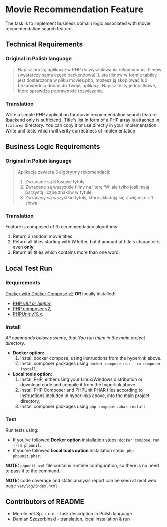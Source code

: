 # Movie Recommendation Feature

The task is to implement business domain logic associated with movie recommendation search feature.

## Technical Requirements

### Original in Polish language

> Napisz prostą aplikację w PHP do wyszukiwania rekomendacji filmów (wystarczy sama część backendowa).
> Lista filmów w formie tablicy jest dostarczona w pliku movies.php, możesz ją skopiować lub bezpośrednio dodać do Twojej aplikacji.
> Napisz testy jednostkowe, które sprawdzą poprawność rozwiązania.

### Translation

Write a simple PHP application for movie recommendation search feature (backend only is sufficient).
Title's list in form of a PHP array is attached in `fixtures` directory. You can copy it or use directly in your implementation.
Write unit tests which will verify correctness of implementation.


## Business Logic Requirements

### Original in Polish language

> Aplikacja zawiera 3 algorytmy rekomendacji:
> 1) Zwracane są 3 losowe tytuły.
> 2) Zwracane są wszystkie filmy na literę ‘W’ ale tylko jeśli mają parzystą liczbę znaków w tytule.
> 3) Zwracany są wszystkie tytuły, które składają się z więcej niż 1 słowa.

### Translation

Feature is composed of 3 recommendation algorithms:

1. Return 3 random movie titles.
2. Return all titles starting with *W* letter, but if amount of title's character is even **only**.
3. Return all titles which contains more than one word.


## Local Test Run

### Requirements

[Docker with Docker Compose *v2*](https://docs.docker.com/get-docker/) **OR** locally installed:

* [PHP *v8.1 or higher*](https://www.php.net/downloads.php),
* [PHP composer v2](https://getcomposer.org/download/),
* [PHPUnit *v10.x*](https://phpunit.de/getting-started/phpunit-10.html).

### Install

*All commands below assume, that You run them in the main project directory*.

* **Docker option:**
    1. Install docker compose, using instructions from the hyperlink above.
    2. Install composer packages using `docker compose run --rm composer install`.
* **Local tools option:**
    1. Install PHP, either using your Linux/Windows distribution or download code and compile it from the hyperlink above.
    2. Install PHP Composer and PHPUnit PHAR files according to instructions included in hyperlinks above, into the main project directory.
    3. Install composer packages using `php composer.phar install`.

### Test

Run tests using:
* If you've followed **Docker option** installation steps: `docker compose run --rm phpunit`.
* If you've followed **Local tools option** installation steps: `php phpunit.phar`.

**NOTE:** `phpunit.xml` file contains runtime configuration, so there is no need to pass it to the command.

**NOTE:** code coverage and static analysis report can be seen at neat web page `var/log/index.html`.


## Contributors of README

* Morele.net Sp. z o.o. - task description in Polish language
* Damian Szczerbiński - translation, local installation & run
